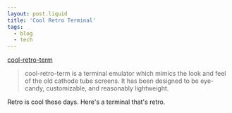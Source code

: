 ```yaml
---
layout: post.liquid
title: 'Cool Retro Terminal'
tags:
  - blog
  - tech
---
```


[cool-retro-term](https://github.com/eric2801/cool-retro-term?tab=readme-ov-file)

> cool-retro-term is a terminal emulator which mimics the look and feel of the old cathode tube screens. It has been designed to be eye-candy, customizable, and reasonably lightweight.

Retro is cool these days. Here's a terminal that's retro.
